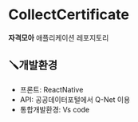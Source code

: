 # CollectCertificate
**자격모아** 애플리케이션 레포지토리

## 🪛개발환경
- 프론트: ReactNative
- API: 공공데이터포털에서 Q-Net 이용
- 통합개발환경: Vs code
